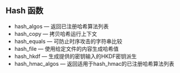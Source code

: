 ## Hash 函数 ##

- hash_algos — 返回已注册哈希算法列表
- hash_copy — 拷贝哈希运行上下文
- hash_equals — 可防止时序攻击的字符串比较
- hash_file — 使用给定文件的内容生成哈希值
- hash_hkdf — 生成提供的密钥输入的HKDF密钥派生
- hash_hmac_algos — 返回适用于hash_hmac的已注册哈希算法列表